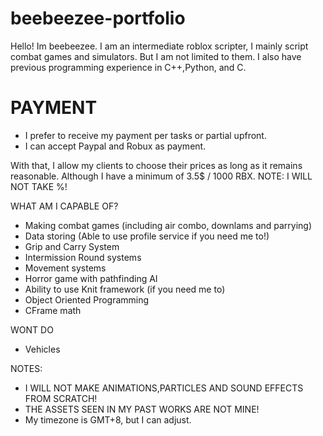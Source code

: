 # beebeezee-portfolio

Hello! Im beebeezee. I am an intermediate roblox scripter, I mainly script combat games and simulators. But I am not limited to them. I also have previous programming experience in C++,Python, and C.

# PAYMENT
- I prefer to receive my payment per tasks or partial upfront.
- I can accept Paypal and Robux as payment.

With that, I allow my clients to choose their prices as long as it remains reasonable. Although I have a minimum of 3.5$ / 1000 RBX.
NOTE: I WILL NOT TAKE %!

WHAT AM I CAPABLE OF?
- Making combat games (including air combo, downlams and parrying)
- Data storing (Able to use profile service if you need me to!)
- Grip and Carry System
- Intermission Round systems
- Movement systems
- Horror game with pathfinding AI
- Ability to use Knit framework (if you need me to)
- Object Oriented Programming
- CFrame math

WONT DO
- Vehicles

NOTES:
- I WILL NOT MAKE ANIMATIONS,PARTICLES AND SOUND EFFECTS FROM SCRATCH!
- THE ASSETS SEEN IN MY PAST WORKS ARE NOT MINE!
- My timezone is GMT+8, but I can adjust.
